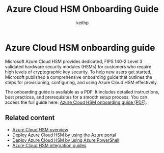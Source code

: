 ﻿---
title: Azure Cloud HSM Onboarding Guide
description: Learn how to provision, configure, and use Azure Cloud HSM with this comprehensive onboarding guide.
author: keithp
manager: keithp
ms.service: azure-cloud-hsm
ms.topic: overview
ms.date: 03/20/2025
ms.author: keithp

#customer intent: As an IT pro decision-maker, I want to provide a detailed onboarding guide to help customers provision, configure, and use Azure Cloud HSM effectively.
---

# Azure Cloud HSM onboarding guide

Microsoft Azure Cloud HSM provides dedicated, FIPS 140-2 Level 3 validated hardware security modules (HSMs) for customers who require high levels of cryptographic key security. To help new users get started, Microsoft published a comprehensive onboarding guide that outlines the steps for provisioning, configuring, and using Azure Cloud HSM effectively.

The onboarding guide is available as a PDF. It includes detailed instructions, best practices, and prerequisites for a smooth setup process. You can access the full guide here: [Azure Cloud HSM onboarding guide (PDF)](https://github.com/microsoft/MicrosoftAzureCloudHSM/blob/main/OnboardingGuides/Azure%20Cloud%20HSM%20Onboarding.pdf).

## Related content

- [Azure Cloud HSM overview](overview.md)
- [Deploy Azure Cloud HSM by using the Azure portal](quickstart-portal.md)
- [Deploy Azure Cloud HSM by using Azure PowerShell](quickstart-powershell.md)
- [Azure Cloud HSM integration guides](integration-guides.md)